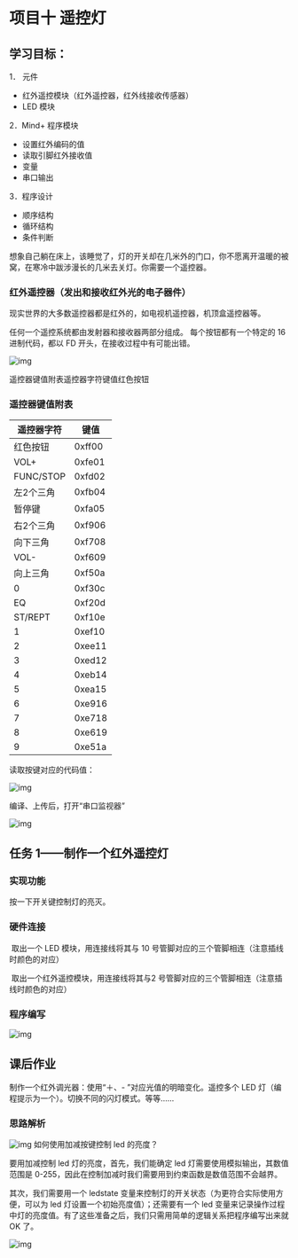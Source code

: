 # 项目十 遥控灯

## 学习目标： 

1． 元件

- 红外遥控模块（红外遥控器，红外线接收传感器）
- LED 模块

2．Mind+ 程序模块

- 设置红外编码的值
- 读取引脚红外接收值 
- 变量
- 串口输出

3．程序设计

- 顺序结构
- 循环结构
- 条件判断 

想象自己躺在床上，该睡觉了，灯的开关却在几米外的门口，你不愿离开温暖的被窝，在寒冷中跋涉漫长的几米去关灯。你需要一个遥控器。

### 红外遥控器（发出和接收红外光的电子器件）

现实世界的大多数遥控器都是红外的，如电视机遥控器，机顶盒遥控器等。

任何一个遥控系统都由发射器和接收器两部分组成。 每个按钮都有一个特定的 16 进制代码，都以 FD 开头，在接收过程中有可能出错。

![img](assets/forum-16533593028156.png) 

遥控器键值附表遥控器字符键值红色按钮

### 遥控器键值附表

| 遥控器字符 | 键值   |
| ---------- | ------ |
| 红色按钮   | 0xff00 |
| VOL+       | 0xfe01 |
| FUNC/STOP  | 0xfd02 |
| 左2个三角  | 0xfb04 |
| 暂停键     | 0xfa05 |
| 右2个三角  | 0xf906 |
| 向下三角   | 0xf708 |
| VOL-       | 0xf609 |
| 向上三角   | 0xf50a |
| 0          | 0xf30c |
| EQ         | 0xf20d |
| ST/REPT    | 0xf10e |
| 1          | 0xef10 |
| 2          | 0xee11 |
| 3          | 0xed12 |
| 4          | 0xeb14 |
| 5          | 0xea15 |
| 6          | 0xe916 |
| 7          | 0xe718 |
| 8          | 0xe619 |
| 9          | 0xe51a |

读取按键对应的代码值：

![img](assets/forum-16533593028141.png)  

编译、上传后，打开“串口监视器”

![img](assets/forum-16533593028152.png) 

## 任务 1——制作一个红外遥控灯

### 实现功能

按一下开关键控制灯的亮灭。

### 硬件连接

​    取出一个 LED 模块，用连接线将其与 10 号管脚对应的三个管脚相连（注意插线时颜色的对应）

​    取出一个红外遥控模块，用连接线将其与2 号管脚对应的三个管脚相连（注意插线时颜色的对应）

### 程序编写

![img](assets/forum-16533593028153.png) 

## 课后作业

制作一个红外调光器：使用“＋、- ”对应光值的明暗变化。遥控多个 LED 灯（编程提示为一个）。切换不同的闪灯模式。等等…… 

### 思路解析

![img](assets/forum-16533593028154.png)    如何使用加减按键控制 led 的亮度？

要用加减控制 led 灯的亮度，首先，我们能确定 led 灯需要使用模拟输出，其数值范围是 0-255，因此在控制加减时我们需要用到约束函数是数值范围不会越界。

其次，我们需要用一个 ledstate 变量来控制灯的开关状态（为更符合实际使用方便，可以为 led 灯设置一个初始亮度值）；还需要有一个 led 变量来记录操作过程中灯的亮度值。有了这些准备之后，我们只需用简单的逻辑关系把程序编写出来就 OK 了。

![img](assets/forum-16533593028155.png) 

